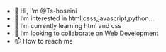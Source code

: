 - 👋 Hi, I’m @Ts-hoseini
- 👀 I’m interested in html,csss,javascript,python...
- 🌱 I’m currently learning html and css
- 💞️ I’m looking to collaborate on Web Development 
- 📫 How to reach me 

<!---
Ts-hoseini/Ts-hoseini is a ✨ special ✨ repository because its `README.md` (this file) appears on your GitHub profile.
You can click the Preview link to take a look at your changes.
--->
